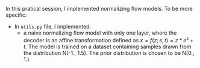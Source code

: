 In this pratical session, I implemented normalizing flow models. To be more specific:

- In `utils.py` file, I implemented:
  - a naive normalizing flow model with only one layer, where the decoder is an affine transformation defined as $x = f(z; s, t) = z*e^s + t$. The model is trained on a dataset containing samples drawn from the distribution N(-1., 1.5). The prior distribution is chosen to be N(0., 1.)
